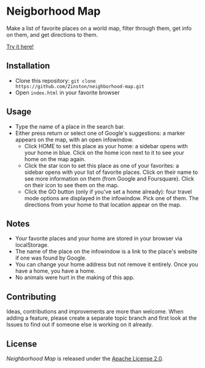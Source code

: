 # Neigborhood Map
Make a list of favorite places on a world map, filter through them, get info on them, and get directions to them.

[Try it here!](http://developer.antoineguenet.com/neighborhood-map/)

## Installation
* Clone this repository: `git clone https://github.com/Zinston/neighborhood-map.git`
* Open `index.html` in your favorite browser

## Usage
* Type the name of a place in the search bar.
* Either press return or select one of Google's suggestions: a marker appears on the map, with an open infowindow.
	* Click HOME to set this place as your home: a sidebar opens with your home in blue. Click on the home icon next to it to see your home on the map again.
	* Click the star icon to set this place as one of your favorites: a sidebar opens with your list of favorite places. Click on their name to see more information on them (from Google and Foursquare). Click on their icon to see them on the map.
	* Click the GO button (only if you've set a home already): four travel mode options are displayed in the infowindow. Pick one of them. The directions from your home to that location appear on the map.

## Notes
* Your favorite places and your home are stored in your browser via localStorage.
* The name of the place on the infowindow is a link to the place's website if one was found by Google.
* You can change your home address but not remove it entirely. Once you have a home, you have a home.
* No animals were hurt in the making of this app.

## Contributing
Ideas, contributions and improvements are more than welcome. When adding a feature, please create a separate topic branch and first look at the Issues to find out if someone else is working on it already.

## License
_Neighborhood Map_ is released under the [Apache License 2.0](/LICENSE).